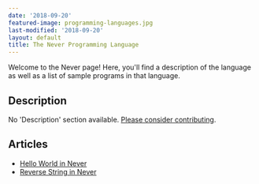 ```yaml
---
date: '2018-09-20'
featured-image: programming-languages.jpg
last-modified: '2018-09-20'
layout: default
title: The Never Programming Language
---
```


Welcome to the Never page! Here, you'll find a description of the language as well as a list of sample programs in that language.

## Description

No 'Description' section available. [Please consider contributing](https://github.com/TheRenegadeCoder/sample-programs-website).

## Articles

- [Hello World in Never](https://sampleprograms.io/projects/hello-world/never)
- [Reverse String in Never](https://sampleprograms.io/projects/reverse-string/never)
